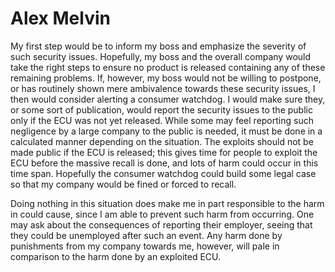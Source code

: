 # Alex Melvin

My first step would be to inform my boss and emphasize the severity of such security issues. Hopefully, my boss and the overall company would take the right steps to ensure no product is released containing any of these remaining problems. If, however, my boss would not be willing to postpone, or has routinely shown mere ambivalence towards these security issues, I then would consider alerting a consumer watchdog. I would make sure they, or some sort of publication, would report the security issues to the public only if the ECU was not yet released. While some may feel reporting such negligence by a large company to the public is needed, it must be done in a calculated manner depending on the situation. The exploits should not be made public if the ECU is released; this gives time for people to exploit the ECU before the massive recall is done, and lots of harm could occur in this time span. Hopefully the consumer watchdog could build some legal case so that my company would be fined or forced to recall. 

Doing nothing in this situation does make me in part responsible to the harm in could cause, since I am able to prevent such harm from occurring. One may ask about the consequences of reporting their employer, seeing that they could be unemployed after such an event. Any harm done by punishments from my company towards me, however, will pale in comparison to the harm done by an exploited ECU.


